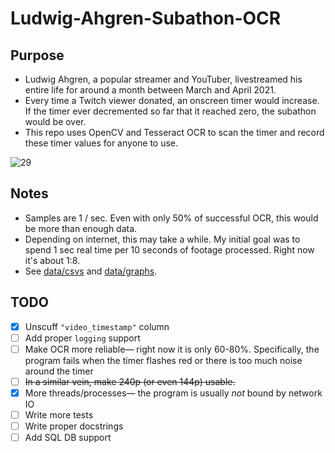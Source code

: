 # Ludwig-Ahgren-Subathon-OCR

## Purpose
* Ludwig Ahgren, a popular streamer and YouTuber, livestreamed his entire life for around a month between March and April 2021.
* Every time a Twitch viewer donated, an onscreen timer would increase. If the timer ever decremented so far that it reached zero, the subathon would be over.
* This repo uses OpenCV and Tesseract OCR to scan the timer and record these timer values for anyone to use.
 
![29](https://user-images.githubusercontent.com/68962413/115126462-cb512100-9f94-11eb-8264-7c902472504a.png)

## Notes
* Samples are 1 / sec. Even with only 50% of successful OCR, this would be more than enough data.
* Depending on internet, this may take a while. My initial goal was to spend 1 sec real time per 10 seconds of footage processed. Right now it's about 1:8.
* See [data/csvs](data/csvs) and [data/graphs](data/graphs).

## TODO
* [x] Unscuff `"video_timestamp"` column
* [ ] Add proper `logging` support
* [ ] Make OCR more reliable— right now it is only 60-80%. Specifically, the program fails when the timer flashes red or there is too much noise around the timer
* [ ] ~~In a similar vein, make 240p (or even 144p) usable.~~
* [x] More threads/processes— the program is usually *not* bound by network IO
* [ ] Write more tests
* [ ] Write proper docstrings
* [ ] Add SQL DB support
